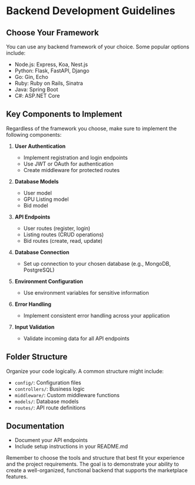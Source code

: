 # Backend Development Guidelines

## Choose Your Framework
You can use any backend framework of your choice. Some popular options include:
- Node.js: Express, Koa, Nest.js
- Python: Flask, FastAPI, Django
- Go: Gin, Echo
- Ruby: Ruby on Rails, Sinatra
- Java: Spring Boot
- C#: ASP.NET Core

## Key Components to Implement
Regardless of the framework you choose, make sure to implement the following components:

1. **User Authentication**
   - Implement registration and login endpoints
   - Use JWT or OAuth for authentication
   - Create middleware for protected routes

2. **Database Models**
   - User model
   - GPU Listing model
   - Bid model

3. **API Endpoints**
   - User routes (register, login)
   - Listing routes (CRUD operations)
   - Bid routes (create, read, update)

4. **Database Connection**
   - Set up connection to your chosen database (e.g., MongoDB, PostgreSQL)

5. **Environment Configuration**
   - Use environment variables for sensitive information

6. **Error Handling**
   - Implement consistent error handling across your application

7. **Input Validation**
   - Validate incoming data for all API endpoints

## Folder Structure
Organize your code logically. A common structure might include:
- `config/`: Configuration files
- `controllers/`: Business logic
- `middleware/`: Custom middleware functions
- `models/`: Database models
- `routes/`: API route definitions

## Documentation
- Document your API endpoints
- Include setup instructions in your README.md

Remember to choose the tools and structure that best fit your experience and the project requirements. The goal is to demonstrate your ability to create a well-organized, functional backend that supports the marketplace features.